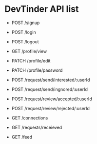 # DevTinder API list

-   POST /signup
-   POST /login
-   POST /logout

-   GET /profile/view
-   PATCH /profile/edit
-   PATCH /profile/password

-   POST /request/send/interested/:userId
-   POST /request/send/ingnored/:userId

-   POST /request/review/accepted/:userId
-   POST /request/review/rejected/:userId

-   GET /connections
-   GET /requests/receieved
-   GET /feed
